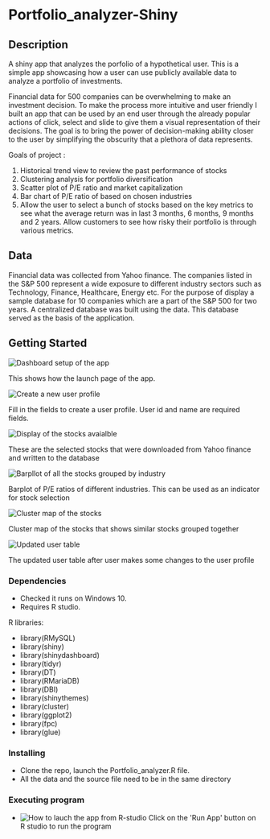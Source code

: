 # Portfolio_analyzer-Shiny

## Description
A shiny app that analyzes the porfolio of a hypothetical user. This is a simple app showcasing how a user can use publicly available data to analyze a portfolio of investments.

Financial data for 500 companies can be overwhelming to make an investment decision. To make the process more intuitive and user friendly I built an app that can be used by an end user through the already popular actions of click, select and slide to give them a visual representation of their decisions. The goal is to bring the power of decision-making ability closer to the user by simplifying the obscurity that a plethora of data represents.

Goals of project :
1. Historical trend view to review the past performance of stocks
2. Clustering analysis for portfolio diversification
3. Scatter plot of P/E ratio and market capitalization
4. Bar chart of P/E ratio of based on chosen industries
5. Allow the user to select a bunch of stocks based on the key metrics to see what the average return was in last 3 months, 6 months, 9 months and 2 years. Allow
customers to see how risky their portfolio is through various metrics.

## Data 
Financial data was collected from Yahoo finance. The companies listed in the S&P 500 represent a wide exposure to different industry sectors such as Technology, Finance, Healthcare, Energy etc. For the purpose of display a sample database for 10 companies which are a part of the S&P 500 for two years. A centralized database was built using the data. This database served as the basis of the application.


## Getting Started

![Dashboard setup of the app](https://github.com/KumarSDas/Portfolio_analyzer-Shiny/blob/master/images/Dashboard_setup.png)

This shows how the launch page of the app.

![Create a new user profile](https://github.com/KumarSDas/Portfolio_analyzer-Shiny/blob/master/images/Create_tab.png)

Fill in the fields to create a user profile. User id and name are required fields.

![Display of the stocks avaialble](https://github.com/KumarSDas/Portfolio_analyzer-Shiny/blob/master/images/database.png)

These are the selected stocks that were downloaded from Yahoo finance and written to the database

![Barpllot of all the stocks grouped by industry](https://github.com/KumarSDas/Portfolio_analyzer-Shiny/blob/master/images/BarplotofP-Eratio.png)

Barplot of P/E ratios of different industries. This can be used as an indicator for stock selection

![Cluster map of the stocks](https://github.com/KumarSDas/Portfolio_analyzer-Shiny/blob/master/images/StocksK-meansCluster.png)

Cluster map of the stocks that shows similar stocks grouped together

![Updated user table](https://github.com/KumarSDas/Portfolio_analyzer-Shiny/blob/master/images/Updated_consumer_table.png)

The updated user table after user makes some changes to the user profile

### Dependencies

* Checked it runs on Windows 10. 
* Requires R studio.

R libraries:
* library(RMySQL)
* library(shiny)
* library(shinydashboard)
* library(tidyr)
* library(DT)
* library(RMariaDB)
* library(DBI)
* library(shinythemes)
* library(cluster)
* library(ggplot2)
* library(fpc)
* library(glue)

### Installing

* Clone the repo, launch the Portfolio_analyzer.R file. 
* All the data and the source file need to be in the same directory

### Executing program

* ![How to lauch the app from R-studio](https://github.com/KumarSDas/Portfolio_analyzer-Shiny/blob/master/images/Launch_app.png)
Click on the 'Run App' button on R studio to run the program

